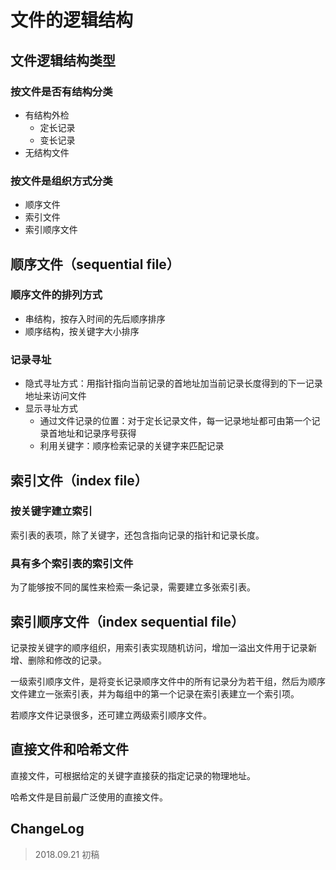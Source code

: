 # 文件的逻辑结构

## 文件逻辑结构类型

### 按文件是否有结构分类

- 有结构外检
  - 定长记录
  - 变长记录
- 无结构文件

### 按文件是组织方式分类

- 顺序文件
- 索引文件
- 索引顺序文件

## 顺序文件（sequential file）

### 顺序文件的排列方式

- 串结构，按存入时间的先后顺序排序
- 顺序结构，按关键字大小排序

### 记录寻址

- 隐式寻址方式：用指针指向当前记录的首地址加当前记录长度得到的下一记录地址来访问文件
- 显示寻址方式
  - 通过文件记录的位置：对于定长记录文件，每一记录地址都可由第一个记录首地址和记录序号获得
  - 利用关键字：顺序检索记录的关键字来匹配记录

## 索引文件（index file）

### 按关键字建立索引

索引表的表项，除了关键字，还包含指向记录的指针和记录长度。

### 具有多个索引表的索引文件

为了能够按不同的属性来检索一条记录，需要建立多张索引表。

## 索引顺序文件（index sequential file）

记录按关键字的顺序组织，用索引表实现随机访问，增加一溢出文件用于记录新增、删除和修改的记录。

一级索引顺序文件，是将变长记录顺序文件中的所有记录分为若干组，然后为顺序文件建立一张索引表，并为每组中的第一个记录在索引表建立一个索引项。

若顺序文件记录很多，还可建立两级索引顺序文件。

## 直接文件和哈希文件

直接文件，可根据给定的关键字直接获的指定记录的物理地址。

哈希文件是目前最广泛使用的直接文件。

## ChangeLog

> 2018.09.21 初稿